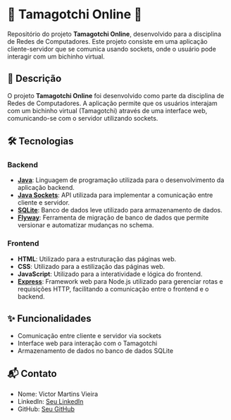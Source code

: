 # 🐾 Tamagotchi Online 🐾

Repositório do projeto **Tamagotchi Online**, desenvolvido para a disciplina de Redes de Computadores. Este projeto consiste em uma aplicação cliente-servidor que se comunica usando sockets, onde o usuário pode interagir com um bichinho virtual.

## 📜 Descrição

O projeto **Tamagotchi Online** foi desenvolvido como parte da disciplina de Redes de Computadores. A aplicação permite que os usuários interajam com um bichinho virtual (Tamagotchi) através de uma interface web, comunicando-se com o servidor utilizando sockets.

## 🛠️ Tecnologias

### Backend

- **[Java](https://www.java.com/)**: Linguagem de programação utilizada para o desenvolvimento da aplicação backend.
- **[Java Sockets](https://docs.oracle.com/javase/tutorial/networking/sockets/)**: API utilizada para implementar a comunicação entre cliente e servidor.
- **[SQLite](https://www.sqlite.org/)**: Banco de dados leve utilizado para armazenamento de dados.
- **[Flyway](https://flywaydb.org/)**: Ferramenta de migração de banco de dados que permite versionar e automatizar mudanças no schema.

### Frontend

- **HTML**: Utilizado para a estruturação das páginas web.
- **CSS**: Utilizado para a estilização das páginas web.
- **JavaScript**: Utilizado para a interatividade e lógica do frontend.
- **[Express](https://expressjs.com/)**: Framework web para Node.js utilizado para gerenciar rotas e requisições HTTP, facilitando a comunicação entre o frontend e o backend.

## ✨ Funcionalidades

- Comunicação entre cliente e servidor via sockets
- Interface web para interação com o Tamagotchi
- Armazenamento de dados no banco de dados SQLite

## 📬 Contato

- Nome: Victor Martins Vieira
- LinkedIn: [Seu LinkedIn](https://www.linkedin.com/in/victor-martins-230864233/)
- GitHub: [Seu GitHub](https://github.com/VictorM-Coder)
